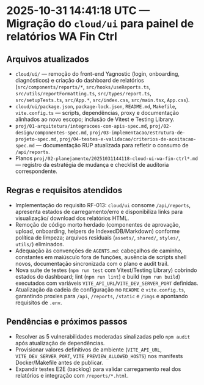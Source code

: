 <!-- CHANGELOG/20251031144118.md -->
# 2025-10-31 14:41:18 UTC — Migração do `cloud/ui` para painel de relatórios WA Fin Ctrl

## Arquivos atualizados
- `cloud/ui/` — remoção do front-end Yagnostic (login, onboarding, diagnósticos) e criação do dashboard de relatórios (`src/components/reports/*`, `src/hooks/useReports.ts`, `src/utils/reportFormatting.ts`, `src/types/report.ts`, `src/setupTests.ts`, `src/App.*`, `src/index.css`, `src/main.tsx`, `App.css`).
- `cloud/ui/package.json`, `package-lock.json`, `README.md`, `Makefile`, `vite.config.ts` — scripts, dependências, proxy e documentação alinhados ao novo escopo; inclusão de Vitest e Testing Library.
- `proj/01-arquitetura/integracoes-com-apis-spec.md`, `proj/02-design/componentes-spec.md`, `proj/03-implementacao/estrutura-de-projeto-spec.md`, `proj/04-testes-e-validacao/criterios-de-aceitacao-spec.md` — documentação RUP atualizada para refletir o consumo de `/api/reports`.
- Planos `proj/02-planejamento/20251031144118-cloud-ui-wa-fin-ctrl*.md` — registro da estratégia de mudança e checklist de auditoria correspondente.

## Regras e requisitos atendidos
- Implementação do requisito RF-013: `cloud/ui` consome `/api/reports`, apresenta estados de carregamento/erro e disponibiliza links para visualização/ download dos relatórios HTML.
- Remoção de código morto herdado (componentes de aprovação, upload, onboarding, helpers de IndexedDB/Markdown) conforme política de limpeza; arquivos residuais (`assets/`, `shared/`, `styles/`, `utils/`) eliminados.
- Adequação às convenções de `AGENTS.md`: cabeçalhos de caminho, constantes em maiúsculo fora de funções, ausência de scripts shell novos, documentação sincronizada com o plano e audit trail.
- Nova suíte de testes (`npm run test` com Vitest/Testing Library) cobrindo estados do dashboard; lint (`npm run lint`) e build (`npm run build`) executados com variáveis `VITE_API_URL`/`VITE_DEV_SERVER_PORT` definidas.
- Atualização da cadeia de configuração no `README` e `vite.config.ts`, garantindo proxies para `/api`, `/reports`, `/static` e `/imgs` e apontando requisitos de `.env`.

## Pendências e próximos passos
- Resolver as 5 vulnerabilidades moderadas sinalizadas pelo `npm audit` após atualização de dependências.
- Provisionar valores definitivos de ambiente (`VITE_API_URL`, `VITE_DEV_SERVER_PORT`, `VITE_PREVIEW_ALLOWED_HOSTS`) nos manifests Docker/Makefile antes de publicar.
- Expandir testes E2E (backlog) para validar carregamento real dos relatórios e integração com `/reports/*.html`.
